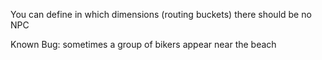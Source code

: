 You can define in which dimensions (routing buckets) there should be no NPC

Known Bug: sometimes a group of bikers appear near the beach
